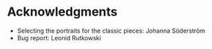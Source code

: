 # Acknowledgments

- Selecting the portraits for the classic pieces: Johanna Söderström
- Bug report: Leonid Rutkowski

